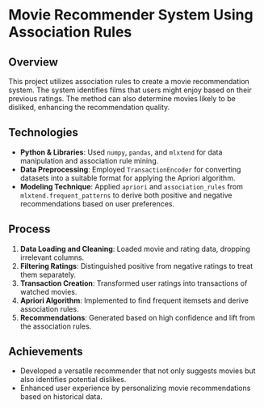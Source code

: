 # Movie Recommender System Using Association Rules

## Overview
This project utilizes association rules to create a movie recommendation system. The system identifies films that users might enjoy based on their previous ratings. The method can also determine movies likely to be disliked, enhancing the recommendation quality.

## Technologies
- **Python & Libraries**: Used `numpy`, `pandas`, and `mlxtend` for data manipulation and association rule mining.
- **Data Preprocessing**: Employed `TransactionEncoder` for converting datasets into a suitable format for applying the Apriori algorithm.
- **Modeling Technique**: Applied `apriori` and `association_rules` from `mlxtend.frequent_patterns` to derive both positive and negative recommendations based on user preferences.

## Process
1. **Data Loading and Cleaning**: Loaded movie and rating data, dropping irrelevant columns.
2. **Filtering Ratings**: Distinguished positive from negative ratings to treat them separately.
3. **Transaction Creation**: Transformed user ratings into transactions of watched movies.
4. **Apriori Algorithm**: Implemented to find frequent itemsets and derive association rules.
5. **Recommendations**: Generated based on high confidence and lift from the association rules.

## Achievements
- Developed a versatile recommender that not only suggests movies but also identifies potential dislikes.
- Enhanced user experience by personalizing movie recommendations based on historical data.
